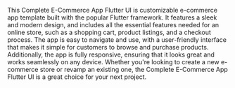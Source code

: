 This Complete E-Commerce App Flutter UI is customizable e-commerce app template built with the popular Flutter framework. It features a sleek and modern design, and includes all the essential features needed for an online store, such as a shopping cart, product listings, and a checkout process. The app is easy to navigate and use, with a user-friendly interface that makes it simple for customers to browse and purchase products. Additionally, the app is fully responsive, ensuring that it looks great and works seamlessly on any device. Whether you're looking to create a new e-commerce store or revamp an existing one, the Complete E-Commerce App Flutter UI is a great choice for your next project.
